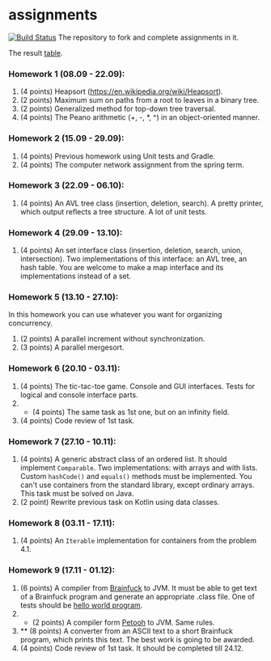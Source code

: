 # assignments
[![Build Status](https://travis-ci.org/practice271/assignments.svg?branch=master)](https://travis-ci.org/practice271/assignments)
The repository to fork and complete assignments in it.

The result [table](https://docs.google.com/spreadsheets/d/1kmUJBEjTM9AaVXt_Cd_I2kif1Y99rwpd9gdsyaNQdRc/edit?usp=sharing).

### Homework 1 (08.09 - 22.09):
1. (4 points) Heapsort (https://en.wikipedia.org/wiki/Heapsort).
2. (2 points) Maximum sum on paths from a root to leaves in a binary tree.
3. (2 points) Generalized method for top-down tree traversal.
4. (4 points) The Peano arithmetic (+, -, *, ^) in an object-oriented manner.

### Homework 2 (15.09 - 29.09):
1. (4 points) Previous homework using Unit tests and Gradle.
2. (4 points) The computer network assignment from the spring term.

### Homework 3 (22.09 - 06.10):
1. (4 points) An AVL tree class (insertion, deletion, search). A pretty printer, which output reflects a tree structure.
 A lot of unit tests.

### Homework 4 (29.09 - 13.10):
1. (4 points) An set interface class (insertion, deletion, search, union, intersection). Two implementations of this
 interface: an AVL tree, an hash table.
You are welcome to make a map interface and its implementations instead of a set.

### Homework 5 (13.10 - 27.10):
In this homework you can use whatever you want for organizing concurrency.

1. (2 points) A parallel increment without synchronization.
2. (3 points) A parallel mergesort.

### Homework 6 (20.10 - 03.11):
1. (4 points) The tic-tac-toe game. Console and GUI interfaces. Tests
for logical and console interface parts.
2. * (4 points) The same task as 1st one, but on an infinity field.
3. (4 points) Code review of 1st task.

### Homework 7 (27.10 - 10.11):
1. (4 points) A generic abstract class of an ordered list. It should implement `Comparable`. Two implementations: with arrays and with lists.
Custom `hashCode()` and `equals()` methods must be implemented.
You can't use containers from the standard library, except ordinary arrays. This task must be solved on Java.
2. (2 point) Rewrite previous task on Kotlin using data classes.

### Homework 8 (03.11 - 17.11):
1. (4 points) An `Iterable` implementation for containers from the problem 4.1.

### Homework 9 (17.11 - 01.12):
1. (6 points) A compiler from [Brainfuck](https://en.wikipedia.org/wiki/Brainfuck) to JVM.
It must be able to get text of a Brainfuck program and generate an appropriate .class file.
One of tests should be [hello world program](https://en.wikipedia.org/wiki/Brainfuck#Hello_World.21).
2. * (2 points) A compiler form [Petooh](https://github.com/Ky6uk/PETOOH) to JVM. Same rules.
3. ** (8 points) A converter from an ASCII text to a short Brainfuck program, which prints this text.
The best work is going to be awarded.
4. (4 points) Code review of 1st task. It should be completed till 24.12.
